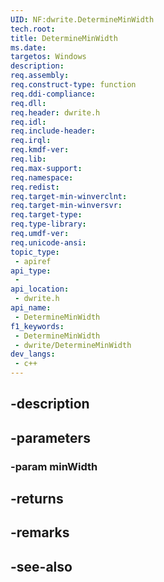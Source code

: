 ```yaml
---
UID: NF:dwrite.DetermineMinWidth
tech.root: 
title: DetermineMinWidth
ms.date: 
targetos: Windows
description: 
req.assembly: 
req.construct-type: function
req.ddi-compliance: 
req.dll: 
req.header: dwrite.h
req.idl: 
req.include-header: 
req.irql: 
req.kmdf-ver: 
req.lib: 
req.max-support: 
req.namespace: 
req.redist: 
req.target-min-winverclnt: 
req.target-min-winversvr: 
req.target-type: 
req.type-library: 
req.umdf-ver: 
req.unicode-ansi: 
topic_type:
 - apiref
api_type:
 - 
api_location:
 - dwrite.h
api_name:
 - DetermineMinWidth
f1_keywords:
 - DetermineMinWidth
 - dwrite/DetermineMinWidth
dev_langs:
 - c++
---
```


## -description

## -parameters

### -param minWidth

## -returns

## -remarks

## -see-also


